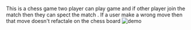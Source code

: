This is a chess game two player can play game 
and if other player join the match then they can spect the match .
If a user make a wrong move then that move doesn't refactale on the chess board
<img src="https://www.chess.com/bundles/web/images/offline-play/standardboard.1d6f9426.png" alt="demo">
